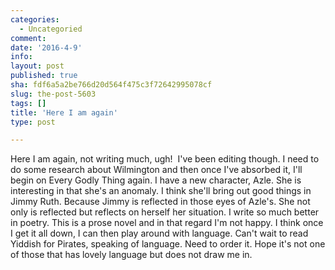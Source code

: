 ```yaml
---
categories:
  - Uncategoried
comment: 
date: '2016-4-9'
info: 
layout: post
published: true
sha: fdf6a5a2be766d20d564f475c3f72642995078cf
slug: the-post-5603
tags: []
title: 'Here I am again'
type: post

---
```

<p>Here I am again, not writing much, ugh! &nbsp;I've been editing though. I need to do some research about Wilmington and then once I've absorbed it, I'll begin on Every Godly Thing again. I have a new character, Azle. She is interesting in that she's an anomaly. I think she'll bring out good things in Jimmy Ruth. Because Jimmy is reflected in those eyes of Azle's. She not only is reflected but reflects on herself her situation. I write so much better in poetry. This is a prose novel and in that regard I'm not happy. I think once I get it all down, I can then play around with language. Can't wait to read Yiddish for Pirates, speaking of language. Need to order it. Hope it's not one of those that has lovely language but does not draw me in.&nbsp;</p>